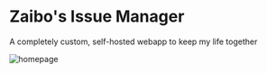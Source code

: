 # Zaibo's Issue Manager

A completely custom, self-hosted webapp to keep my life together

![homepage](https://i.imgur.com/6MFn17E.png)
